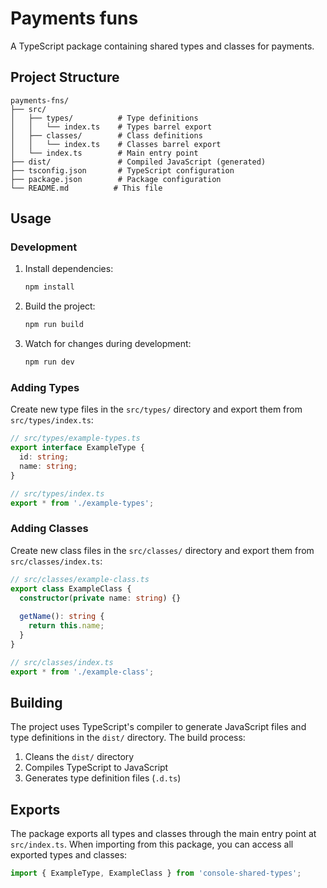 # Payments funs

A TypeScript package containing shared types and classes for payments.

## Project Structure

```
payments-fns/
├── src/
│   ├── types/          # Type definitions
│   │   └── index.ts    # Types barrel export
│   ├── classes/        # Class definitions
│   │   └── index.ts    # Classes barrel export
│   └── index.ts        # Main entry point
├── dist/               # Compiled JavaScript (generated)
├── tsconfig.json       # TypeScript configuration
├── package.json        # Package configuration
└── README.md          # This file
```

## Usage

### Development

1. Install dependencies:
   ```bash
   npm install
   ```

2. Build the project:
   ```bash
   npm run build
   ```

3. Watch for changes during development:
   ```bash
   npm run dev
   ```

### Adding Types

Create new type files in the `src/types/` directory and export them from `src/types/index.ts`:

```typescript
// src/types/example-types.ts
export interface ExampleType {
  id: string;
  name: string;
}

// src/types/index.ts
export * from './example-types';
```

### Adding Classes

Create new class files in the `src/classes/` directory and export them from `src/classes/index.ts`:

```typescript
// src/classes/example-class.ts
export class ExampleClass {
  constructor(private name: string) {}
  
  getName(): string {
    return this.name;
  }
}

// src/classes/index.ts
export * from './example-class';
```

## Building

The project uses TypeScript's compiler to generate JavaScript files and type definitions in the `dist/` directory. The build process:

1. Cleans the `dist/` directory
2. Compiles TypeScript to JavaScript
3. Generates type definition files (`.d.ts`)

## Exports

The package exports all types and classes through the main entry point at `src/index.ts`. When importing from this package, you can access all exported types and classes:

```typescript
import { ExampleType, ExampleClass } from 'console-shared-types';
``` 